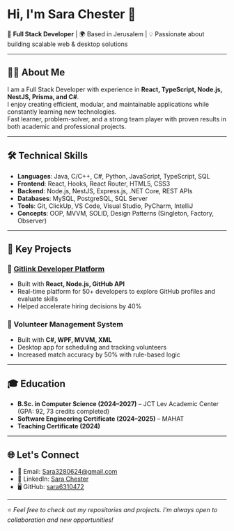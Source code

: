 # Hi, I'm Sara Chester 👋  

🚀 **Full Stack Developer** | 🌍 Based in Jerusalem | 💡 Passionate about building scalable web & desktop solutions  

---

## 👩‍💻 About Me  
I am a Full Stack Developer with experience in **React, TypeScript, Node.js, NestJS, Prisma, and C#**.  
I enjoy creating efficient, modular, and maintainable applications while constantly learning new technologies.  
Fast learner, problem-solver, and a strong team player with proven results in both academic and professional projects.  

---

## 🛠️ Technical Skills  
- **Languages**: Java, C/C++, C#, Python, JavaScript, TypeScript, SQL  
- **Frontend**: React, Hooks, React Router, HTML5, CSS3  
- **Backend**: Node.js, NestJS, Express.js, .NET Core, REST APIs  
- **Databases**: MySQL, PostgreSQL, SQL Server  
- **Tools**: Git, ClickUp, VS Code, Visual Studio, PyCharm, IntelliJ  
- **Concepts**: OOP, MVVM, SOLID, Design Patterns (Singleton, Factory, Observer)  

---

## 📂 Key Projects  
### 🔹 [Gitlink Developer Platform](#)  
- Built with **React, Node.js, GitHub API**  
- Real-time platform for 50+ developers to explore GitHub profiles and evaluate skills  
- Helped accelerate hiring decisions by 40%  

### 🔹 Volunteer Management System  
- Built with **C#, WPF, MVVM, XML**  
- Desktop app for scheduling and tracking volunteers  
- Increased match accuracy by 50% with rule-based logic  

---

## 🎓 Education  
- **B.Sc. in Computer Science (2024–2027)** – JCT Lev Academic Center (GPA: 92, 73 credits completed)  
- **Software Engineering Certificate (2024–2025)** – MAHAT  
- **Teaching Certificate (2024)**  

---

## 🌐 Let's Connect  
- 📧 Email: [Sara3280624@gmail.com](mailto:Sara3280624@gmail.com)  
- 💼 LinkedIn: [Sara Chester](https://linkedin.com/in/sara-chester)  
- 🖥️ GitHub: [sara6310472](https://github.com/sara6310472)  

---
⭐️ *Feel free to check out my repositories and projects. I'm always open to collaboration and new opportunities!*  
